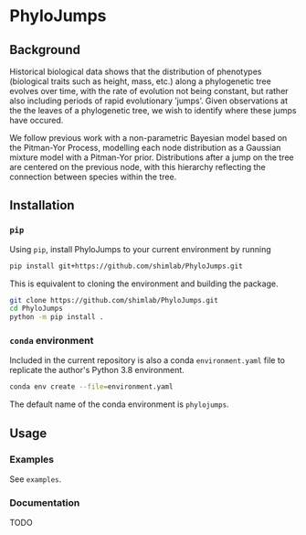 # PhyloJumps

## Background

Historical biological data shows that the distribution of phenotypes (biological traits such as height, mass, etc.) along a phylogenetic tree evolves over time, with the rate of evolution not being constant, but rather also including periods of rapid evolutionary ’jumps’. Given observations at the the leaves of a phylogenetic tree, we wish to identify where these jumps have occured.

We follow previous work with a non-parametric Bayesian model based on the Pitman-Yor Process, modelling each node distribution as a Gaussian mixture model with a Pitman-Yor
prior. Distributions after a jump on the tree are centered on the previous node, with
this hierarchy reflecting the connection between species within the tree.

## Installation

### `pip`

Using `pip`, install PhyloJumps to your current environment by running

```sh
pip install git+https://github.com/shimlab/PhyloJumps.git
```

This is equivalent to cloning the environment and building the package.

```sh
git clone https://github.com/shimlab/PhyloJumps.git
cd PhyloJumps
python -m pip install .
```

### `conda` environment

Included in the current repository is also a conda `environment.yaml` file to replicate the author's Python 3.8 environment.

```sh
conda env create --file=environment.yaml
```

The default name of the conda environment is `phylojumps`. 

## Usage

### Examples

See `examples`.

### Documentation

TODO
